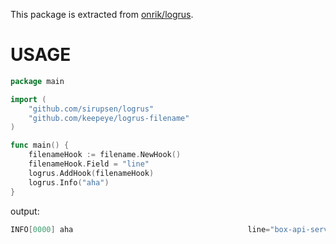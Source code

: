 This package is extracted from [onrik/logrus][1].

USAGE
======

```go
package main

import (
	"github.com/sirupsen/logrus"
	"github.com/keepeye/logrus-filename"
)

func main() {
	filenameHook := filename.NewHook()
	filenameHook.Field = "line"
	logrus.AddHook(filenameHook)
	logrus.Info("aha")
}
```

output:

```go
INFO[0000] aha                                       line="box-api-server/test.go:12"
```

[1]: https://github.com/onrik/logrus